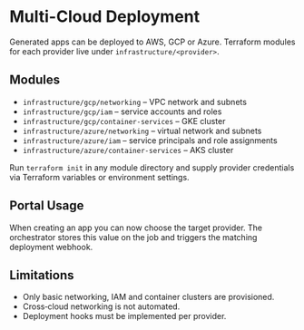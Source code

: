 # Multi-Cloud Deployment

Generated apps can be deployed to AWS, GCP or Azure. Terraform modules for each
provider live under `infrastructure/<provider>`.

## Modules
- `infrastructure/gcp/networking` – VPC network and subnets
- `infrastructure/gcp/iam` – service accounts and roles
- `infrastructure/gcp/container-services` – GKE cluster
- `infrastructure/azure/networking` – virtual network and subnets
- `infrastructure/azure/iam` – service principals and role assignments
- `infrastructure/azure/container-services` – AKS cluster

Run `terraform init` in any module directory and supply provider credentials via
Terraform variables or environment settings.

## Portal Usage

When creating an app you can now choose the target provider. The orchestrator
stores this value on the job and triggers the matching deployment webhook.

## Limitations

- Only basic networking, IAM and container clusters are provisioned.
- Cross‑cloud networking is not automated.
- Deployment hooks must be implemented per provider.
